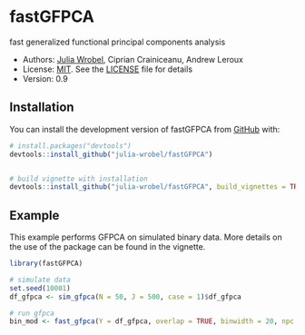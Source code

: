 
<!-- README.md is generated from README.Rmd. Please edit that file -->

# fastGFPCA

<!-- badges: start -->
<!-- badges: end -->

fast generalized functional principal components analysis

-   Authors: [Julia Wrobel](http://juliawrobel.com), Ciprian
    Crainiceanu, Andrew Leroux
-   License: [MIT](https://opensource.org/licenses/MIT). See the
    [LICENSE](LICENSE) file for details
-   Version: 0.9

## Installation

You can install the development version of fastGFPCA from
[GitHub](https://github.com/) with:

``` r
# install.packages("devtools")
devtools::install_github("julia-wrobel/fastGFPCA")


# build vignette with installation
devtools::install_github("julia-wrobel/fastGFPCA", build_vignettes = TRUE)
```

## Example

This example performs GFPCA on simulated binary data. More details on
the use of the package can be found in the vignette.

``` r
library(fastGFPCA)

# simulate data
set.seed(10001)
df_gfpca <- sim_gfpca(N = 50, J = 500, case = 1)$df_gfpca

# run gfpca
bin_mod <- fast_gfpca(Y = df_gfpca, overlap = TRUE, binwidth = 20, npc = 4, family = "binomial")
```
